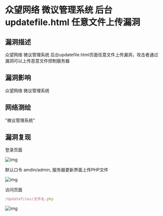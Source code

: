 # 众望网络 微议管理系统 后台updatefile.html 任意文件上传漏洞

## 漏洞描述

众望网络 微议管理系统 后台updatefile.html页面任意文件上传漏洞，攻击者通过漏洞可以上传恶意文件控制服务器

## 漏洞影响

<a-checkbox checked>众望网络 微议管理系统</a-checkbox></br>

## 网络测绘

<a-checkbox checked>"微议管理系统"</a-checkbox></br>

## 漏洞复现

登录页面

![img](/assets/PeiQi-Wiki/img/1644764082049-d71cf4ba-4bdb-44e3-9fd2-222d4615ef87.png)

默认口令 amdin/admin, 服务器更新界面上传PHP文件

![img](/assets/PeiQi-Wiki/img/1644764127005-a8fe69aa-41b4-4797-86ec-93b6eaace692.png)

访问页面

```javascript
/Updatefiles/文件名.php
```

![img](/assets/PeiQi-Wiki/img/1644764179206-a350d59f-34da-4d25-add6-4ac48028499d.png)